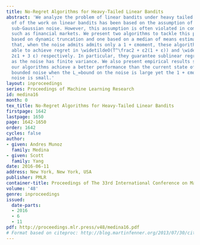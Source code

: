 ```yaml
---
title: No-Regret Algorithms for Heavy-Tailed Linear Bandits
abstract: 'We analyze the problem of linear bandits under heavy tailed noise. Most
  of of the work on linear bandits has been based on the assumption of bounded or
  sub-Gaussian noise. However, this assumption is often violated in common scenarios
  such as financial markets. We present two algorithms to tackle this problem: one
  based on dynamic truncation and one based on a median of means estimator. We show
  that, when the noise admits admits only a 1 + εmoment, these algorithms are still
  able to achieve regret in \widetildeO(T^\frac2 + ε2(1 + ε)) and \widetildeO(T^\frac1+
  2ε1 + 3 ε) respectively. In particular, they guarantee sublinear regret as long
  as the noise has finite variance. We also present empirical results showing that
  our algorithms achieve a better performance than the current state of the art for
  bounded noise when the L_∞bound on the noise is large yet the 1 + εmoment of the
  noise is small.'
layout: inproceedings
series: Proceedings of Machine Learning Research
id: medina16
month: 0
tex_title: No-Regret Algorithms for Heavy-Tailed Linear Bandits
firstpage: 1642
lastpage: 1650
page: 1642-1650
order: 1642
cycles: false
author:
- given: Andres Munoz
  family: Medina
- given: Scott
  family: Yang
date: 2016-06-11
address: New York, New York, USA
publisher: PMLR
container-title: Proceedings of The 33rd International Conference on Machine Learning
volume: '48'
genre: inproceedings
issued:
  date-parts:
  - 2016
  - 6
  - 11
pdf: http://proceedings.mlr.press/v48/medina16.pdf
# Format based on citeproc: http://blog.martinfenner.org/2013/07/30/citeproc-yaml-for-bibliographies/
---
```

